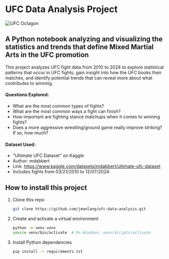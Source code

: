 # UFC Data Analysis Project
![UFC Octagon](https://upload.wikimedia.org/wikipedia/commons/a/aa/UFC_74_Respect_Bout.jpg "UFC Octagon")

## A Python notebook analyzing and visualizing the statistics and trends that define Mixed Martial Arts in the UFC promotion

This project analyzes UFC fight data from 2010 to 2024 to explore statistical patterns that occur in UFC fights, gain insight into how the UFC books their matches, and identify potential trends that can reveal more about what contributes to winning.

#### Questions Explored:
- What are the most common types of fights?
- What are the most common ways a fight can finish?
- How important are fighting stance matchups when it comes to winning fights?
- Does a more aggressive wrestling/ground game really improve striking? If so, how much?

#### Dataset Used:
- "Ultimate UFC Dataset" on Kaggle
- Author: mdabbert
- Link: https://www.kaggle.com/datasets/mdabbert/ultimate-ufc-dataset
- Includes fights from 03/21/2010 to 12/07/2024

## How to install this project
1.  Clone this repo
    ```sh
    git clone https://github.com/jmanlang/ufc-data-analysis.git
    ```
2. Create and activate a virtual environment
    ```sh
    python -m venv venv
    source venv/bin/activate  # On Windows: venv\Scripts\activate
    ```
3. Install Python dependencies
    ```sh
    pip install -r requirements.txt
    ```
